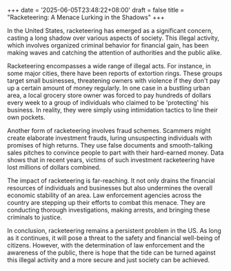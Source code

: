 +++
date = '2025-06-05T23:48:22+08:00'
draft = false
title = "Racketeering: A Menace Lurking in the Shadows"
+++

In the United States, racketeering has emerged as a significant concern, casting a long shadow over various aspects of society. This illegal activity, which involves organized criminal behavior for financial gain, has been making waves and catching the attention of authorities and the public alike.

Racketeering encompasses a wide range of illegal acts. For instance, in some major cities, there have been reports of extortion rings. These groups target small businesses, threatening owners with violence if they don't pay up a certain amount of money regularly. In one case in a bustling urban area, a local grocery store owner was forced to pay hundreds of dollars every week to a group of individuals who claimed to be 'protecting' his business. In reality, they were simply using intimidation tactics to line their own pockets.

Another form of racketeering involves fraud schemes. Scammers might create elaborate investment frauds, luring unsuspecting individuals with promises of high returns. They use false documents and smooth-talking sales pitches to convince people to part with their hard-earned money. Data shows that in recent years, victims of such investment racketeering have lost millions of dollars combined.

The impact of racketeering is far-reaching. It not only drains the financial resources of individuals and businesses but also undermines the overall economic stability of an area. Law enforcement agencies across the country are stepping up their efforts to combat this menace. They are conducting thorough investigations, making arrests, and bringing these criminals to justice.

In conclusion, racketeering remains a persistent problem in the US. As long as it continues, it will pose a threat to the safety and financial well-being of citizens. However, with the determination of law enforcement and the awareness of the public, there is hope that the tide can be turned against this illegal activity and a more secure and just society can be achieved.